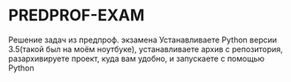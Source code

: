 # PREDPROF-EXAM
Решение задач из предпроф. экзамена
Устанавливаете Python версии 3.5(такой был на моём ноутбуке), устанавливаете архив с репозитория, разархивируете проект, куда вам удобно, и запускаете с помощью Python

